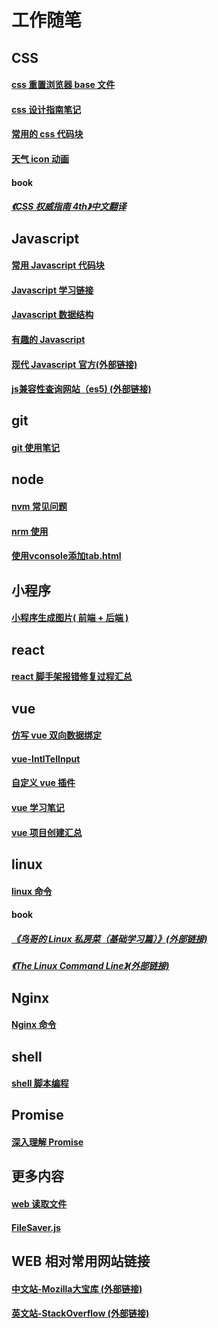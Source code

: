 # 工作随笔

## CSS
#### [ css 重置浏览器 base 文件 ](./css/base.css)
#### [ css 设计指南笔记 ](./css/css_design_duide.md)
#### [ 常用的 css 代码块 ](./css)  
#### [ 天气 icon 动画 ](./css/weather.less)
#### book
##### [ 《CSS 权威指南 4th》中文翻译 ](http://gdut_yy.gitee.io/doc-csstdg4/ch1.html#_1-3-1-the-link-tag)

## Javascript
#### [ 常用 Javascript 代码块 ](./javascript/javascript_code.md)
#### [ Javascript 学习链接 ](./javascript/javscript_url.md)
#### [ Javascript 数据结构 ](./javascript/javascript_dataStructure.md)
#### [ 有趣的 Javascript ](./javascript/javascript_interesting.md)
#### [ 现代 Javascript 官方(外部链接) ](https://zh.javascript.info/)
#### [ js兼容性查询网站（es5) (外部链接)](https://caniuse.com/#feat=es5)

## git
#### [ git 使用笔记 ](./git/git.md)

## node
#### [ nvm 常见问题 ](./node/nvm使用手册.md)
#### [ nrm 使用 ](./node/nrm使用手册.md)
#### [ 使用vconsole添加tab.html ](./node/%E4%BD%BF%E7%94%A8vconsole%E6%B7%BB%E5%8A%A0tab.html)

## 小程序
#### [ 小程序生成图片( 前端 + 后端 ) ](https://github.com/wang90/wxapp-CreateCanvas)

## react
#### [ react 脚手架报错修复过程汇总 ](./react/react_create_error.md)

## vue
#### [ 仿写 vue 双向数据绑定 ](https://github.com/wang90/vue_demo)
#### [ vue-IntlTelInput ](https://github.com/wang90/vue-IntlTelInput)
#### [ 自定义 vue 插件 ](https://github.com/wang90/vue-plugs)
#### [ vue 学习笔记 ](https://www.yuque.com/wang90/omlote/zzyrag)
#### [ vue 项目创建汇总 ](./vue/vue-cli-project.md)

## linux
#### [linux 命令](./liunx/liunx_command.md)
#### book
##### [《鸟哥的 Linux 私房菜（基础学习篇）》(外部链接)](http://linux.vbird.org/linux_basic/)
##### [《The Linux Command Line》(外部链接)](http://linuxcommand.org/tlcl.php)


## Nginx
#### [ Nginx 命令 ](./nginx/nginx_command.md)

## shell
#### [ shell 脚本编程 ](./shell/shell_script.md)

## Promise
#### [深入理解 Promise ](https://github.com/wang90/Promise)

## 更多内容
#### [ web 读取文件 ](https://github.com/wang90/webReadFile)
#### [ FileSaver.js ](https://github.com/wang90/FileSaver.js)

## WEB 相对常用网站链接
#### [中文站-Mozilla大宝库 (外部链接)](https://developer.mozilla.org/zh-CN/docs/Web) 
#### [英文站-StackOverflow (外部链接)](https://stackoverflow.com/)